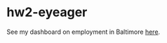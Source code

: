 # hw2-eyeager

See my dashboard on employment in Baltimore [here](https://emmayeager.shinyapps.io/BaltimoreEmployment/).
